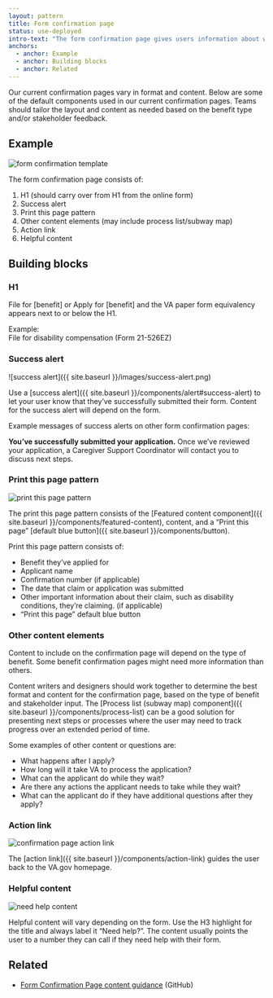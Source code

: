 ```yaml
---
layout: pattern
title: Form confirmation page
status: use-deployed
intro-text: "The form confirmation page gives users information about what they can expect after they submit an online application. This page also provides users with a summary of the benefit they applied for, a confirmation number, and the date they submitted their claim."
anchors:
  - anchor: Example
  - anchor: Building blocks
  - anchor: Related
---
```


Our current confirmation pages vary in format and content. Below are some of the default components used in our current confirmation pages. Teams should tailor the layout and content as needed based on the benefit type and/or stakeholder feedback.

## Example

![form confirmation template]({{site.baseurl}}/images/Form-confirmation-mini-template.png) 

The form confirmation page consists of:

1. H1 (should carry over from H1 from the online form)  
2. Success alert   
3. Print this page pattern  
4. Other content elements (may include process list/subway map)
5. Action link  
6. Helpful content  

## Building blocks

### H1

File for [benefit] or Apply for [benefit] and the VA paper form equivalency appears next to or below the H1.

Example:  
File for disability compensation (Form 21-526EZ)

### Success alert 

![success alert]({{ site.baseurl }}/images/success-alert.png) 

Use a [success alert]({{ site.baseurl }}/components/alert#success-alert) to let your user know that they’ve successfully submitted their form. Content for the success alert will depend on the form.

Example messages of success alerts on other form confirmation pages:

**You’ve successfully submitted your application.**
Once we’ve reviewed your application, a Caregiver Support Coordinator will contact you to discuss next steps. 

### Print this page pattern 

![print this page pattern]({{site.baseurl}}/images/print-this-page.png) 

The print this page pattern consists of the [Featured content component]({{ site.baseurl }}/components/featured-content), content, and a “Print this page” [default blue button]({{ site.baseurl }}/components/button). 

Print this page pattern consists of:
- Benefit they’ve applied for
- Applicant name
- Confirmation number (if applicable)
- The date that claim or application was submitted
- Other important information about their claim, such as disability conditions, they’re claiming. (if applicable)
- “Print this page” default blue button

### Other content elements 
Content to include on the confirmation page will depend on the type of benefit. Some benefit confirmation pages might need more information than others.

Content writers and designers should work together to determine the best format and content for the confirmation page, based on the type of benefit and stakeholder input. The [Process list (subway map) component]({{ site.baseurl }}/components/process-list) can be a good solution for presenting next steps or processes where the user may need to track progress over an extended period of time.

Some examples of other content or questions are:
- What happens after I apply? 
- How long will it take VA to process the application?
- What can the applicant do while they wait?
- Are there any actions the applicant needs to take while they wait?
- What can the applicant do if they have additional questions after they apply?
 
### Action link

![confirmation page action link]({{site.baseurl}}/images/confirmation-page-action-link.png) 

 The [action link]({{ site.baseurl }}/components/action-link) guides the user back to the VA.gov homepage. 

### Helpful content

![need help content]({{site.baseurl}}/images/need-help.png) 

Helpful content will vary depending on the form. Use the H3 highlight for the title and always label it “Need help?”. The content usually points the user to a number they can call if they need help with their form. 

## Related
- [Form Confirmation Page content guidance](https://github.com/department-of-veterans-affairs/va.gov-team/blob/master/platform/content/form-confirmation-page.md) (GitHub)
